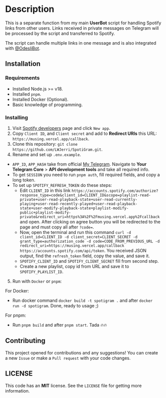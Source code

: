 # Description

This is a separate function from my main **UserBot** script for handling Spotify links from other users. Links received in private messages on Telegram will be processed by the script and transferred to Spotify.

The script can handle multiple links in one message and is also integrated with [@OdesliBot](https://t.me/odesli_bot).

## Installation

### Requirements

- Installed Node.js >= v18.
- Installed `pnpm`.
- Installed Docker (Optional).
- Basic knowledge of programming.

### Installing

1. Visit [Spotify developers](https://developer.spotify.com/dashboard) page and click `New app`.
2. Copy `Client ID`, and `Client secret` and add to **Redirect URIs** this URL: `https://musing.vercel.app/callback`.
3. Clone this repository: `git clone https://github.com/LWJerri/SpotiGram.git`.
4. Rename and set up `.env.example`.

- `APP_ID`, `APP_HASH` take from official [My Telegram](https://my.telegram.org). Navigate to **Your Telegram Core** > **API development tools** and take all required info.
- To get `SESSION` you need to run `pnpm auth`, fill required fields, and copy a long token.
- To set up `SPOTIFY_REFRESH_TOKEN` do these steps:
  - Edit `CLIENT_ID` in this link `https://accounts.spotify.com/authorize?response_type=code&client_id=CLIENT_ID&scope=playlist-read-private+user-read-playback-state+user-read-currently-playing+user-read-recently-played+user-read-playback-state+user-modify-playback-state+playlist-modify-public+playlist-modify-private&redirect_uri=https%3A%2F%2Fmusing.vercel.app%2Fcallback` and open. After clicking on agree button you will be redirected to the page and must copy all after `?code=`.
  - Now, open the terminal and run this command `curl -d client_id=CLIENT_ID -d client_secret=CLIENT_SECRET -d grant_type=authorization_code -d code=CODE_FROM_PREVIOUS_URL -d redirect_uri=https://musing.vercel.app/callback https://accounts.spotify.com/api/token`. You received JSON output, find the `refresh_token` field, copy the value, and save it.
  - `SPOTIFY_CLIENT_ID` and `SPOTIFY_CLIENT_SECRET` fill from second step.
  - Create a new playlist, copy id from URL and save it to `SPOTIFY_PLAYLIST_ID`.

5. Run with `Docker` or `pnpm`:

For Docker:

- Run docker command `docker build -t spotigram .` and after `docker run -d spotigram`. Done, ready to usage ;)

For pnpm:

- Run `pnpm build` and after `pnpm start`. Tada 🔥🔥

## Contributing

This project opened for contributions and any suggestions! You can create a new `Issue` or make a `Pull request` with your code changes.

## LICENSE

This code has an **MIT** license. See the `LICENSE` file for getting more information.
